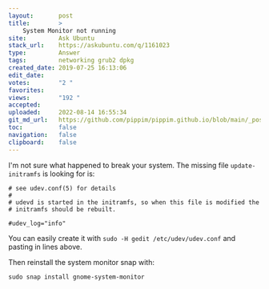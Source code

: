 ```yaml
---
layout:       post
title:        >
    System Monitor not running
site:         Ask Ubuntu
stack_url:    https://askubuntu.com/q/1161023
type:         Answer
tags:         networking grub2 dpkg
created_date: 2019-07-25 16:13:06
edit_date:    
votes:        "2 "
favorites:    
views:        "192 "
accepted:     
uploaded:     2022-08-14 16:55:34
git_md_url:   https://github.com/pippim/pippim.github.io/blob/main/_posts/2019/2019-07-25-System-Monitor-not-running.md
toc:          false
navigation:   false
clipboard:    false
---
```


I'm not sure what happened to break your system. The missing file `update-initramfs` is looking for is:

``` 
# see udev.conf(5) for details
#
# udevd is started in the initramfs, so when this file is modified the
# initramfs should be rebuilt.

#udev_log="info"
```

You can easily create it with `sudo -H gedit /etc/udev/udev.conf` and pasting in lines above.

Then reinstall the system monitor snap with:

``` 
sudo snap install gnome-system-monitor
```
